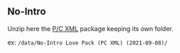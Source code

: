 ## No-Intro

Unzip here the [P/C XML](https://datomatic.no-intro.org/index.php?page=download&s=64&op=daily) package keeping its own folder.

ex: `/data/No-Intro Love Pack (PC XML) (2021-09-08)/`
